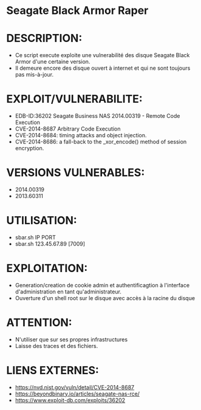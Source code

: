 # Seagate Black Armor Raper

# DESCRIPTION:
 - Ce script execute exploite une vulnerabilité des disque Seagate Black Armor d'une certaine version.
 - Il demeure encore des disque ouvert à internet et qui ne sont toujours pas mis-à-jour.

# EXPLOIT/VULNERABILITE:
 - EDB-ID:36202		Seagate Business NAS 2014.00319 - Remote Code Execution
 - CVE-2014-8687		Arbitrary Code Execution
 - CVE-2014-8684: 	timing attacks and object injection.
 - CVE-2014-8686: 	a fall-back to the _xor_encode() method of session encryption.

# VERSIONS VULNERABLES:
 - 2014.00319
 - 2013.60311

# UTILISATION:
 - sbar.sh IP PORT
 - sbar.sh 123.45.67.89 [7009]

# EXPLOITATION:
 - Generation/creation de cookie admin et authentificagtion à l'interface d'administration en tant qu'administrateur.
 - Ouverture d'un shell root sur le disque avec accès à la racine du disque

# ATTENTION:
 - N'utiliser que sur ses propres infrastructures
 - Laisse des traces et des fichiers.

# LIENS EXTERNES:
 - https://nvd.nist.gov/vuln/detail/CVE-2014-8687
 - https://beyondbinary.io/articles/seagate-nas-rce/
 - https://www.exploit-db.com/exploits/36202


